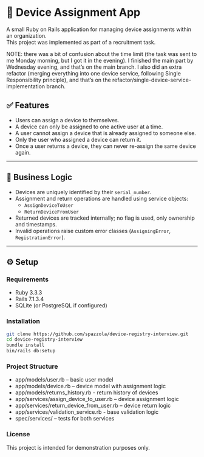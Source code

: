 # 📱 Device Assignment App

A small Ruby on Rails application for managing device assignments within an organization.  
This project was implemented as part of a recruitment task.

NOTE: there was a bit of confusion about the time limit (the task was sent to me Monday morning, but I got it in the evening). I finished the main part by Wednesday evening, and that’s on the main branch. I also did an extra refactor (merging everything into one device service, following Single Responsibility principle), and that’s on the refactor/single-device-service-implementation branch. 

## ✅ Features

- Users can assign a device to themselves.
- A device can only be assigned to one active user at a time.
- A user cannot assign a device that is already assigned to someone else.
- Only the user who assigned a device can return it.
- Once a user returns a device, they can never re-assign the same device again.

---

## 🧠 Business Logic

- Devices are uniquely identified by their `serial_number`.
- Assignment and return operations are handled using service objects:
  - `AssignDeviceToUser`
  - `ReturnDeviceFromUser`
- Returned devices are tracked internally; no flag is used, only ownership and timestamps.
- Invalid operations raise custom error classes (`AssigningError`, `RegistrationError`).

---

## ⚙️ Setup

### Requirements

- Ruby 3.3.3
- Rails 7.1.3.4
- SQLite (or PostgreSQL if configured)

### Installation

```bash
git clone https://github.com/spazzola/device-registry-interview.git
cd device-registry-interview
bundle install
bin/rails db:setup
```

###  Project Structure

- app/models/user.rb – basic user model
- app/models/device.rb – device model with assignment logic
- app/models/returns_history.rb - return history of devices
- app/services/assign_device_to_user.rb – device assignment logic
- app/services/return_device_from_user.rb – device return logic
- app/services/validation_service.rb - base validation logic
- spec/services/ – tests for both services

###  License
This project is intended for demonstration purposes only.